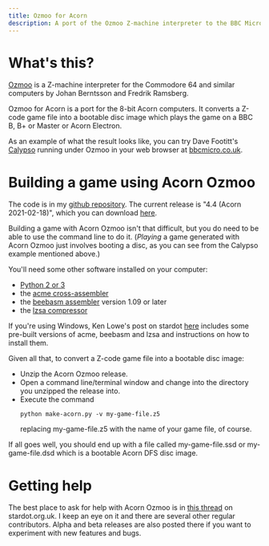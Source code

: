 ```yaml
---
title: Ozmoo for Acorn
description: A port of the Ozmoo Z-machine interpreter to the BBC Micro and Acorn Electron
---
```


# What's this?

[Ozmoo](https://github.com/johanberntsson/ozmoo) is a Z-machine interpreter for the Commodore 64 and similar computers by Johan Berntsson and Fredrik Ramsberg.

Ozmoo for Acorn is a port for the 8-bit Acorn computers. It converts a Z-code game file into a bootable disc image which plays the game on a BBC B, B+ or Master or Acorn Electron.

As an example of what the result looks like, you can try Dave Footitt's [Calypso](https://ifdb.org/viewgame?id=apo771qxl1ba4lsy) running under Ozmoo in your web browser at [bbcmicro.co.uk](http://bbcmicro.co.uk/game.php?id=2575).

# Building a game using Acorn Ozmoo

The code is in my [github repository](https://github.com/ZornsLemma/ozmoo). The current release is "4.4 (Acorn 2021-02-18)", which you can download [here](https://github.com/ZornsLemma/ozmoo/releases/tag/acorn-4.4-2021-02-18).

Building a game with Acorn Ozmoo isn't that difficult, but you do need to be able to use the command line to do it. (*Playing* a game generated with Acorn Ozmoo just involves booting a disc, as you can see from the Calypso example mentioned above.)

You'll need some other software installed on your computer:
* [Python 2 or 3](https://www.python.org/downloads/)
* the [acme cross-assembler](https://sourceforge.net/projects/acme-crossass/)
* the [beebasm assembler](https://github.com/stardot/beebasm/) version 1.09 or later
* the [lzsa compressor](https://github.com/emmanuel-marty/lzsa)

If you're using Windows, Ken Lowe's post on stardot [here](https://stardot.org.uk/forums/viewtopic.php?p=283858#p283858) includes some pre-built versions of acme, beebasm and lzsa and instructions on how to install them.

Given all that, to convert a Z-code game file into a bootable disc image:
* Unzip the Acorn Ozmoo release.
* Open a command line/terminal window and change into the directory you unzipped the release into.
* Execute the command
  ```
  python make-acorn.py -v my-game-file.z5
  ```
  replacing my-game-file.z5 with the name of your game file, of course.

If all goes well, you should end up with a file called my-game-file.ssd or my-game-file.dsd which is a bootable Acorn DFS disc image.

# Getting help

The best place to ask for help with Acorn Ozmoo is in [this thread](https://stardot.org.uk/forums/viewtopic.php?f=2&t=19975) on stardot.org.uk. I keep an eye on it and there are several other regular contributors. Alpha and beta releases are also posted there if you want to experiment with new features and bugs.
